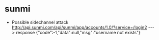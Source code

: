 # sunmi

- Possible sidechannel attack 	http://api.sunmi.com/api/sunmi/app/accounts/1.0/?service=/login2 
---> response {"code":-1,"data":null,"msg":"username not exists"}
